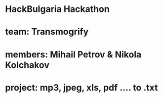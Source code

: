 # HackBulgaria Hackathon
# team: Transmogrify
# members: Mihail Petrov & Nikola Kolchakov
# project: mp3, jpeg, xls, pdf .... to .txt